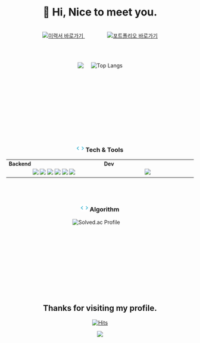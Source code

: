 <h1 align="center">
  👋 Hi, Nice to meet you.
</h1><br>

<div align="center">
  <a href="https://www.rallit.com/resumes/187840@chlghksdyd31/%EC%B5%9C%ED%99%98%EC%9A%A9" target="_blank" style="margin-right: 50px;">
    <img src="https://img.shields.io/badge/Resume-%EC%9D%B4%EB%A0%A5%EC%84%9C%20%EA%B5%AC%EA%B2%BD%ED%95%98%EA%B8%B0-blue?style=for-the-badge" alt="이력서 바로가기"/>
  </a>
  <a href="https://shell-rise-8d0.notion.site/1145facb61e780128fdcf5de2a025eef" target="_blank" style="margin-left:10px;">
    <img src="https://img.shields.io/badge/Portfolio-%ED%8F%AC%ED%8A%B8%ED%8F%AC%EB%A6%AC%EC%98%A4%20%EB%B0%94%EB%A1%9C%EA%B0%80%EA%B8%B0-green?style=for-the-badge" alt="포트폴리오 바로가기"/>
  </a>
</div>

<br><br>

</div>

<div align="center" style="display: flex; justify-content: center; gap: 20px;">
  <!-- GitHub Stats -->
  <img src="https://github-readme-stats.vercel.app/api?username=HuttTheJAVA&show_icons=true&theme=dark" style="height:150px;">
  
  <!-- Top Languages -->
  <img src="https://github-readme-stats.vercel.app/api/top-langs/?username=HuttTheJAVA&layout=compact" alt="Top Langs" style="height:150px;">
</div>

<br></br>

<h3 align="center"><img src="code.gif" height="20"/> Tech & Tools</h3>

<div align="center" style="width:100%"> 
  <table>
    <tr>
      <td valign="center" width="100px"><b>Backend<b></td>
      <td valign="center" width="100px"><b>Dev<b></td>
    </tr>  
    <tr>
      <td valign="center" align="center" width="300px">
        <img src="https://img.shields.io/badge/Java-007396?style=for-the-badge&logo=Java&logoColor=white">
        <img src="https://img.shields.io/badge/python-3776AB?style=for-the-badge&logo=python&logoColor=white"/>
        <img src="https://img.shields.io/badge/spring-6DB33F?style=for-the-badge&logo=spring&logoColor=white"/>
        <img src="https://img.shields.io/badge/springboot-6DB33F?style=for-the-badge&logo=springboot&logoColor=white"/>
        <img src="https://img.shields.io/badge/MySQL-4479A1?style=for-the-badge&logo=mysql&logoColor=white">
        <img src="https://img.shields.io/badge/Redis-DC382D?style=for-the-badge&logo=redis&logoColor=white"/>
      </td>
      <td valign="center" align="center" width="300px">
        <img src="https://img.shields.io/badge/GitHub-181717?style=for-the-badge&logo=github&logoColor=white"/>
      </td>
    </tr>
  </table>
</div>

<br></br>

<h3 align="center"><img src="code.gif" height="20"/> Algorithm</h3>
<div align="center">
  <a href="https://solved.ac/chlghksdyd24">
     <img src="http://mazassumnida.wtf/api/generate_badge?boj=chlghksdyd24" alt="Solved.ac Profile" style="display:inline-block; margin-right: 20px; height:150px;">
  </a>
</div>

<br></br>

<h2 align="center">
  Thanks for visiting my profile.
</h2>

<div align="center">
  <a href="https://hits.seeyoufarm.com">
    <img src="https://hits.seeyoufarm.com/api/count/incr/badge.svg?url=https%3A%2F%2Fgithub.com%2FHuttTheJAVA&count_bg=%236AC83D&title_bg=%23555555&icon=&icon_color=%23E7E7E7&title=hits&edge_flat=false" alt="Hits">
  </a>
</div>

<p align="center">
  <img src="https://capsule-render.vercel.app/api?type=waving&color=gradient&height=65&section=footer"/>
</p>
